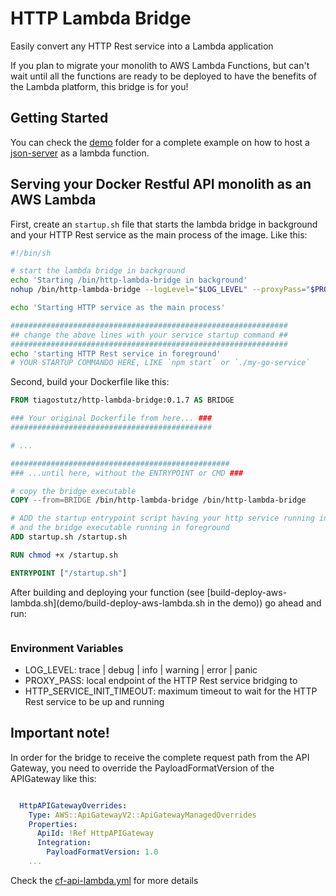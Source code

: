 # HTTP Lambda Bridge

Easily convert any HTTP Rest service into a Lambda application

If you plan to migrate your monolith to AWS Lambda Functions, but can't wait until all the functions are ready to be deployed to have the benefits of the Lambda platform, this bridge is for you!

## Getting Started

You can check the [demo](demo) folder for a complete example on how to host a [json-server](https://www.npmjs.com/package/json-server) as a lambda function.

## Serving your Docker Restful API monolith as an AWS Lambda 

First, create an `startup.sh` file that starts the lambda bridge in background and your HTTP Rest service as the main process of the image. Like this:
```bash
#!/bin/sh

# start the lambda bridge in background
echo 'Starting /bin/http-lambda-bridge in background'
nohup /bin/http-lambda-bridge --logLevel="$LOG_LEVEL" --proxyPass="$PROXY_PASS" --httpServiceInitTimeout=$HTTP_SERVICE_INIT_TIMEOUT  & # start the http service

echo 'Starting HTTP service as the main process'

##############################################################
## change the above lines with your service startup command ##
##############################################################
echo 'starting HTTP Rest service in foreground'
# YOUR STARTUP COMMANDO HERE, LIKE `npm start` or `./my-go-service`
```

Second, build your Dockerfile like this:

```Dockerfile
FROM tiagostutz/http-lambda-bridge:0.1.7 AS BRIDGE

### Your original Dockerfile from here... ###
#############################################

# ...

#################################################
### ...until here, without the ENTRYPOINT or CMD ###

# copy the bridge executable
COPY --from=BRIDGE /bin/http-lambda-bridge /bin/http-lambda-bridge

# ADD the startup entrypoint script having your http service running in background
# and the bridge executable running in foreground
ADD startup.sh /startup.sh

RUN chmod +x /startup.sh

ENTRYPOINT ["/startup.sh"]

```

After building and deploying your function (see [build-deploy-aws-lambda.sh](demo/build-deploy-aws-lambda.sh in the demo)) go ahead and run:
```bash

```
### Environment Variables

- LOG_LEVEL: trace | debug | info | warning | error | panic
- PROXY_PASS: local endpoint of the HTTP Rest service bridging to
- HTTP_SERVICE_INIT_TIMEOUT: maximum timeout to wait for the HTTP Rest service to be up and running


## Important note!

In order for the bridge to receive the complete request path from the API Gateway, you need to override the PayloadFormatVersion of the APIGateway like this:

```yaml

  HttpAPIGatewayOverrides:
    Type: AWS::ApiGatewayV2::ApiGatewayManagedOverrides
    Properties: 
      ApiId: !Ref HttpAPIGateway
      Integration: 
        PayloadFormatVersion: 1.0
    ...
```

Check the [cf-api-lambda.yml](demo/cf-api-lambda.yml) for more details

